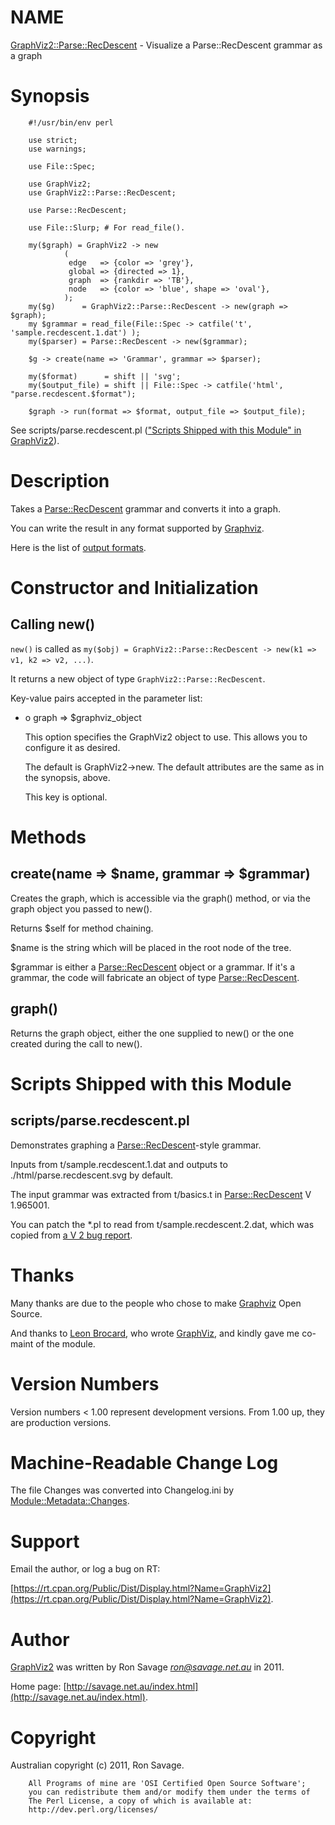 # NAME

[GraphViz2::Parse::RecDescent](https://metacpan.org/pod/GraphViz2::Parse::RecDescent) - Visualize a Parse::RecDescent grammar as a graph

# Synopsis

        #!/usr/bin/env perl

        use strict;
        use warnings;

        use File::Spec;

        use GraphViz2;
        use GraphViz2::Parse::RecDescent;

        use Parse::RecDescent;

        use File::Slurp; # For read_file().

        my($graph) = GraphViz2 -> new
                (
                 edge   => {color => 'grey'},
                 global => {directed => 1},
                 graph  => {rankdir => 'TB'},
                 node   => {color => 'blue', shape => 'oval'},
                );
        my($g)      = GraphViz2::Parse::RecDescent -> new(graph => $graph);
        my $grammar = read_file(File::Spec -> catfile('t', 'sample.recdescent.1.dat') );
        my($parser) = Parse::RecDescent -> new($grammar);

        $g -> create(name => 'Grammar', grammar => $parser);

        my($format)      = shift || 'svg';
        my($output_file) = shift || File::Spec -> catfile('html', "parse.recdescent.$format");

        $graph -> run(format => $format, output_file => $output_file);

See scripts/parse.recdescent.pl (["Scripts Shipped with this Module" in GraphViz2](https://metacpan.org/pod/GraphViz2#Scripts-Shipped-with-this-Module)).

# Description

Takes a [Parse::RecDescent](https://metacpan.org/pod/Parse::RecDescent) grammar and converts it into a graph.

You can write the result in any format supported by [Graphviz](http://www.graphviz.org/).

Here is the list of [output formats](http://www.graphviz.org/content/output-formats).

# Constructor and Initialization

## Calling new()

`new()` is called as `my($obj) = GraphViz2::Parse::RecDescent -> new(k1 => v1, k2 => v2, ...)`.

It returns a new object of type `GraphViz2::Parse::RecDescent`.

Key-value pairs accepted in the parameter list:

- o graph => $graphviz\_object

    This option specifies the GraphViz2 object to use. This allows you to configure it as desired.

    The default is GraphViz2->new. The default attributes are the same as in the synopsis, above.

    This key is optional.

# Methods

## create(name => $name, grammar => $grammar)

Creates the graph, which is accessible via the graph() method, or via the graph object you passed to new().

Returns $self for method chaining.

$name is the string which will be placed in the root node of the tree.

$grammar is either a [Parse::RecDescent](https://metacpan.org/pod/Parse::RecDescent) object or a grammar. If it's a grammar, the code will
fabricate an object of type [Parse::RecDescent](https://metacpan.org/pod/Parse::RecDescent).

## graph()

Returns the graph object, either the one supplied to new() or the one created during the call to new().

# Scripts Shipped with this Module

## scripts/parse.recdescent.pl

Demonstrates graphing a [Parse::RecDescent](https://metacpan.org/pod/Parse::RecDescent)-style grammar.

Inputs from t/sample.recdescent.1.dat and outputs to ./html/parse.recdescent.svg by default.

The input grammar was extracted from t/basics.t in [Parse::RecDescent](https://metacpan.org/pod/Parse::RecDescent) V 1.965001.

You can patch the \*.pl to read from t/sample.recdescent.2.dat, which was copied from [a V 2 bug report](https://rt.cpan.org/Ticket/Display.html?id=36057).

# Thanks

Many thanks are due to the people who chose to make [Graphviz](http://www.graphviz.org/) Open Source.

And thanks to [Leon Brocard](http://search.cpan.org/~lbrocard/), who wrote [GraphViz](https://metacpan.org/pod/GraphViz), and kindly gave me co-maint of the module.

# Version Numbers

Version numbers < 1.00 represent development versions. From 1.00 up, they are production versions.

# Machine-Readable Change Log

The file Changes was converted into Changelog.ini by [Module::Metadata::Changes](https://metacpan.org/pod/Module::Metadata::Changes).

# Support

Email the author, or log a bug on RT:

[https://rt.cpan.org/Public/Dist/Display.html?Name=GraphViz2](https://rt.cpan.org/Public/Dist/Display.html?Name=GraphViz2).

# Author

[GraphViz2](https://metacpan.org/pod/GraphViz2) was written by Ron Savage _<ron@savage.net.au>_ in 2011.

Home page: [http://savage.net.au/index.html](http://savage.net.au/index.html).

# Copyright

Australian copyright (c) 2011, Ron Savage.

        All Programs of mine are 'OSI Certified Open Source Software';
        you can redistribute them and/or modify them under the terms of
        The Perl License, a copy of which is available at:
        http://dev.perl.org/licenses/
